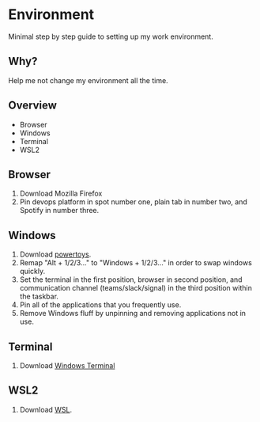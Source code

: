 # Environment
Minimal step by step guide to setting up my work environment.

## Why?
Help me not change my environment all the time.

## Overview
- Browser
- Windows
- Terminal
- WSL2

## Browser
1. Download Mozilla Firefox
2. Pin devops platform in spot number one, plain tab in number two, and Spotify in number three.

## Windows
1. Download [powertoys](https://learn.microsoft.com/en-us/windows/powertoys/install).
2. Remap "Alt + 1/2/3..." to "Windows + 1/2/3..." in order to swap windows quickly.
3. Set the terminal in the first position, browser in second position, and communication channel (teams/slack/signal) in the third position within the taskbar.
4. Pin all of the applications that you frequently use.
5. Remove Windows fluff by unpinning and removing applications not in use.

## Terminal
1. Download [Windows Terminal](https://learn.microsoft.com/en-us/windows/terminal/install)

## WSL2
1. Download [WSL](https://learn.microsoft.com/en-us/windows/wsl/install).
